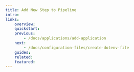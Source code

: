 ```yaml
---
title: Add New Step to Pipeline
intro:
links:
    overview:
    quickstart:
    previous:
        - /docs/applications/add-application
    next:
        - /docs/configuration-files/create-dotenv-file
    guides:
    related:
    featured:
---
```

